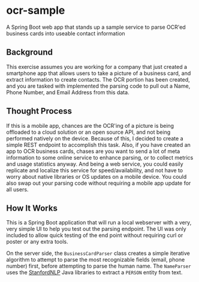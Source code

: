 # ocr-sample
A Spring Boot web app that stands up a sample service to parse OCR'ed business cards into useable contact information

## Background
This exercise assumes you are working for a company that just created a smartphone app that allows users to take a picture
of a business card, and extract information to create contacts. The OCR portion has been created, and you are tasked with
implemented the parsing code to pull out a Name, Phone Number, and Email Address from this data.

## Thought Process
If this is a mobile app, chances are the OCR'ing of a picture is being offloaded to a cloud solution or an open source API, 
and not being performed natively on the device. Because of this, I decided to create a simple REST endpoint to accomplish 
this task. Also, if you have created an app to OCR business cards, chases are you want to send a lot of meta information to 
some online service to enhance parsing, or to collect metrics and usage statistics anyway. And being a web service, you could 
easily replicate and localize this service for speed/availability, and not have to worry about native libraries or OS updates 
on a mobile device. You could also swap out your parsing code without requiring a mobile app update for all users.

## How It Works
This is a Spring Boot application that will run a local webserver with a very, very simple UI to help you test out the 
parsing endpoint. The UI was only included to allow quick testing of the end point without requiring curl or poster or 
any extra tools.

On the server side, the `BusinessCardParser` class creates a simple iterative algorithm to attempt to parse the most 
recognizable fields (email, phone number) first, before attempting to parse the human name. The `NameParser` uses the 
[StanfordNLP](https://nlp.stanford.edu/) Java libraries to extract a `PERSON` entity from text.
